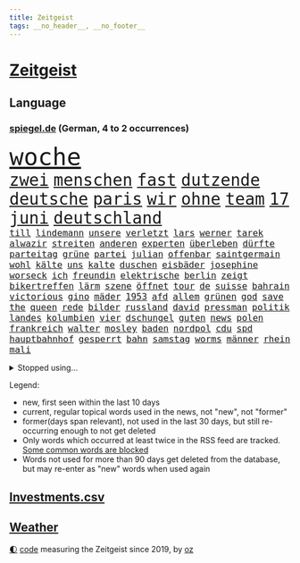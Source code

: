 ```yaml
---
title: Zeitgeist
tags: __no_header__, __no_footer__
---
```


# [Zeitgeist](https://oliz.io/zeitgeist/)

## Language

<h3><a href="https://www.spiegel.de" target="_blank">spiegel.de</a> (German, 4 to 2 occurrences)</h3>
<p style="font-family:monospace">
<span style="font-size:32pt"><a href="news_links.html#woche" class="current">woche</a></span>
<br>
<span style="font-size:22pt"><a href="news_links.html#zwei" class="current">zwei</a></span>
<span style="font-size:22pt"><a href="news_links.html#menschen" class="current">menschen</a></span>
<span style="font-size:22pt"><a href="news_links.html#fast" class="current">fast</a></span>
<span style="font-size:22pt"><a href="news_links.html#dutzende" class="current">dutzende</a></span>
<span style="font-size:22pt"><a href="news_links.html#deutsche" class="current">deutsche</a></span>
<span style="font-size:22pt"><a href="news_links.html#paris" class="current">paris</a></span>
<span style="font-size:22pt"><a href="news_links.html#wir" class="current">wir</a></span>
<span style="font-size:22pt"><a href="news_links.html#ohne" class="current">ohne</a></span>
<span style="font-size:22pt"><a href="news_links.html#team" class="current">team</a></span>
<span style="font-size:22pt"><a href="news_links.html#17" class="current">17</a></span>
<span style="font-size:22pt"><a href="news_links.html#juni" class="current">juni</a></span>
<span style="font-size:22pt"><a href="news_links.html#deutschland" class="current">deutschland</a></span>
<br>
<span style="font-size:12pt"><a href="news_links.html#till" class="current">till</a></span>
<span style="font-size:12pt"><a href="news_links.html#lindemann" class="current">lindemann</a></span>
<span style="font-size:12pt"><a href="news_links.html#unsere" class="current">unsere</a></span>
<span style="font-size:12pt"><a href="news_links.html#verletzt" class="current">verletzt</a></span>
<span style="font-size:12pt"><a href="news_links.html#lars" class="current">lars</a></span>
<span style="font-size:12pt"><a href="news_links.html#werner" class="new">werner</a></span>
<span style="font-size:12pt"><a href="news_links.html#tarek" class="new">tarek</a></span>
<span style="font-size:12pt"><a href="news_links.html#alwazir" class="new">alwazir</a></span>
<span style="font-size:12pt"><a href="news_links.html#streiten" class="current">streiten</a></span>
<span style="font-size:12pt"><a href="news_links.html#anderen" class="current">anderen</a></span>
<span style="font-size:12pt"><a href="news_links.html#experten" class="current">experten</a></span>
<span style="font-size:12pt"><a href="news_links.html#überleben" class="current">überleben</a></span>
<span style="font-size:12pt"><a href="news_links.html#dürfte" class="current">dürfte</a></span>
<span style="font-size:12pt"><a href="news_links.html#parteitag" class="current">parteitag</a></span>
<span style="font-size:12pt"><a href="news_links.html#grüne" class="current">grüne</a></span>
<span style="font-size:12pt"><a href="news_links.html#partei" class="current">partei</a></span>
<span style="font-size:12pt"><a href="news_links.html#julian" class="current">julian</a></span>
<span style="font-size:12pt"><a href="news_links.html#offenbar" class="current">offenbar</a></span>
<span style="font-size:12pt"><a href="news_links.html#saintgermain" class="current">saintgermain</a></span>
<span style="font-size:12pt"><a href="news_links.html#wohl" class="current">wohl</a></span>
<span style="font-size:12pt"><a href="news_links.html#kälte" class="current">kälte</a></span>
<span style="font-size:12pt"><a href="news_links.html#uns" class="current">uns</a></span>
<span style="font-size:12pt"><a href="news_links.html#kalte" class="current">kalte</a></span>
<span style="font-size:12pt"><a href="news_links.html#duschen" class="current">duschen</a></span>
<span style="font-size:12pt"><a href="news_links.html#eisbäder" class="new">eisbäder</a></span>
<span style="font-size:12pt"><a href="news_links.html#josephine" class="current">josephine</a></span>
<span style="font-size:12pt"><a href="news_links.html#worseck" class="new">worseck</a></span>
<span style="font-size:12pt"><a href="news_links.html#ich" class="current">ich</a></span>
<span style="font-size:12pt"><a href="news_links.html#freundin" class="current">freundin</a></span>
<span style="font-size:12pt"><a href="news_links.html#elektrische" class="current">elektrische</a></span>
<span style="font-size:12pt"><a href="news_links.html#berlin" class="current">berlin</a></span>
<span style="font-size:12pt"><a href="news_links.html#zeigt" class="current">zeigt</a></span>
<span style="font-size:12pt"><a href="news_links.html#bikertreffen" class="new">bikertreffen</a></span>
<span style="font-size:12pt"><a href="news_links.html#lärm" class="current">lärm</a></span>
<span style="font-size:12pt"><a href="news_links.html#szene" class="current">szene</a></span>
<span style="font-size:12pt"><a href="news_links.html#öffnet" class="current">öffnet</a></span>
<span style="font-size:12pt"><a href="news_links.html#tour" class="current">tour</a></span>
<span style="font-size:12pt"><a href="news_links.html#de" class="current">de</a></span>
<span style="font-size:12pt"><a href="news_links.html#suisse" class="current">suisse</a></span>
<span style="font-size:12pt"><a href="news_links.html#bahrain" class="new">bahrain</a></span>
<span style="font-size:12pt"><a href="news_links.html#victorious" class="new">victorious</a></span>
<span style="font-size:12pt"><a href="news_links.html#gino" class="new">gino</a></span>
<span style="font-size:12pt"><a href="news_links.html#mäder" class="new">mäder</a></span>
<span style="font-size:12pt"><a href="news_links.html#1953" class="current">1953</a></span>
<span style="font-size:12pt"><a href="news_links.html#afd" class="current">afd</a></span>
<span style="font-size:12pt"><a href="news_links.html#allem" class="current">allem</a></span>
<span style="font-size:12pt"><a href="news_links.html#grünen" class="current">grünen</a></span>
<span style="font-size:12pt"><a href="news_links.html#god" class="current">god</a></span>
<span style="font-size:12pt"><a href="news_links.html#save" class="current">save</a></span>
<span style="font-size:12pt"><a href="news_links.html#the" class="current">the</a></span>
<span style="font-size:12pt"><a href="news_links.html#queen" class="current">queen</a></span>
<span style="font-size:12pt"><a href="news_links.html#rede" class="current">rede</a></span>
<span style="font-size:12pt"><a href="news_links.html#bilder" class="current">bilder</a></span>
<span style="font-size:12pt"><a href="news_links.html#russland" class="current">russland</a></span>
<span style="font-size:12pt"><a href="news_links.html#david" class="current">david</a></span>
<span style="font-size:12pt"><a href="news_links.html#pressman" class="new">pressman</a></span>
<span style="font-size:12pt"><a href="news_links.html#politik" class="current">politik</a></span>
<span style="font-size:12pt"><a href="news_links.html#landes" class="current">landes</a></span>
<span style="font-size:12pt"><a href="news_links.html#kolumbien" class="current">kolumbien</a></span>
<span style="font-size:12pt"><a href="news_links.html#vier" class="current">vier</a></span>
<span style="font-size:12pt"><a href="news_links.html#dschungel" class="current">dschungel</a></span>
<span style="font-size:12pt"><a href="news_links.html#guten" class="current">guten</a></span>
<span style="font-size:12pt"><a href="news_links.html#news" class="current">news</a></span>
<span style="font-size:12pt"><a href="news_links.html#polen" class="current">polen</a></span>
<span style="font-size:12pt"><a href="news_links.html#frankreich" class="current">frankreich</a></span>
<span style="font-size:12pt"><a href="news_links.html#walter" class="current">walter</a></span>
<span style="font-size:12pt"><a href="news_links.html#mosley" class="new">mosley</a></span>
<span style="font-size:12pt"><a href="news_links.html#baden" class="current">baden</a></span>
<span style="font-size:12pt"><a href="news_links.html#nordpol" class="new">nordpol</a></span>
<span style="font-size:12pt"><a href="news_links.html#cdu" class="current">cdu</a></span>
<span style="font-size:12pt"><a href="news_links.html#spd" class="current">spd</a></span>
<span style="font-size:12pt"><a href="news_links.html#hauptbahnhof" class="current">hauptbahnhof</a></span>
<span style="font-size:12pt"><a href="news_links.html#gesperrt" class="current">gesperrt</a></span>
<span style="font-size:12pt"><a href="news_links.html#bahn" class="current">bahn</a></span>
<span style="font-size:12pt"><a href="news_links.html#samstag" class="current">samstag</a></span>
<span style="font-size:12pt"><a href="news_links.html#worms" class="new">worms</a></span>
<span style="font-size:12pt"><a href="news_links.html#männer" class="current">männer</a></span>
<span style="font-size:12pt"><a href="news_links.html#rhein" class="current">rhein</a></span>
<span style="font-size:12pt"><a href="news_links.html#mali" class="current">mali</a></span>
</p>
<details>
<summary>Stopped using...</summary>
<p class="former" style="font-size:12pt">
abstimmung(967) bewerber(967) geschrieben(967) umfeld(967) reduziert(966) schrieb(966) senat(966) 2016(965) beamte(965) nigeria(965) angeklagter(964) ausgesprochen(964) debüt(964) empörung(964) regel(964) verlängerung(964) arbeitete(963) keller(963) bedeuten(962) beispielen(962) besonderen(962) bestellt(962) blockieren(962) co₂(962) finanziell(962) fleisch(962) geduld(962) geliefert(962) kolumnist(962) kraftvoll(962) positionen(962) preisen(962) bemüht(961) fdpchef(961) hinweisen(961) klimawandels(961) teilnehmen(961) veranstaltung(961) verluste(961) aussage(960) gewissen(960) hervor(960) radikal(960) öffnen(960) favoriten(959) innenministerium(959) persönlich(959) rheinlandpfalz(959) ton(959) verweigert(959) welle(959) argumente(958) bekanntesten(958) fühlen(958) härter(958) kollaps(958) löhne(958) meldete(958) schwester(958) super(958) tausenden(958) weltkrieg(958) kämpfer(957) schwangerschaft(957) tauchen(957) verändern(957) weiße(957) wiederholt(957) lastwagen(956) nahen(956) schuss(956) via(956) werke(956) zinsen(956) zählen(956) bekamen(955) fragt(955) gewinner(955) oberste(955) südafrika(955) verkauf(955) verschiebt(955) versprochen(955) entsetzt(954) gefährlicher(954) hotels(954) starker(954) bürgermeisterin(953) lügen(953) restaurant(953) fahrrad(952) großbritanniens(952) schüssen(952) frachter(951) gestoppt(951) präsidentin(951) berühmte(950) störung(950) bestimmten(949) sendung(949) belegen(948) mode(947) tür(947) tiefen(946) vieles(945) bäume(944) handel(944) echten(943) konsum(943) regelung(942) aufarbeitung(941) nachgewiesen(941) gesamten(940) s(940) vorteile(940) stürzen(937) ausrüstung(936) heutigen(935) umgeht(935) vorgänger(935) rang(933) solchen(932) bürgerinnen(931) unterdessen(931) dramatischen(930) journalist(929) schaut(927) koalitionspartner(926) foto(915) normalerweise(914) karlsruhe(913) flog(900) schadensersatz(900) last(895) einfache(888) umbau(865) fuhren(848) estland(840) trinken(839) demnächst(826) blut(783) umständen(759) krieges(746) lehren(724) eröffnung(712) stundenlang(711) arte(704) rereportage(704) drohenden(703) lebensmitteln(701) sichtbar(676) ausgefallen(675) flut(667) weibliche(667) konzerns(662) umkämpften(654) sechste(653) gewohnt(640) gemeinschaft(634) wirtschaftskrise(632) staatspräsident(620) tiger(616) gesetzentwurf(612) royals(612) anton(607) games(607) abtreibung(605) gefeuert(603) harren(603) bekräftigt(601) schulden(600) rwe(599) grünenpolitiker(597) hofreiter(592) stern(592) bahnen(585) betrunken(583) erschlagen(581) größtem(574) lieferungen(573) härte(572) radikaler(568) gletscher(561) ostukraine(560) kürzer(555) wahr(555) coaching(553) zustande(548) entsteht(547) gewaltsamen(547) stephen(546) akw(544) einziger(541) auseinandersetzungen(540) beschossen(539) schütze(535) 87(534) borrell(527) oligarchen(526) fördern(519) oscar(519) getreten(514) lemke(504) steffi(504) ausgeschieden(503) sankt(503) soldat(503) australier(501) schwieriger(499) wild(499) überwachung(498) einfachen(493) bestand(488) herausgefunden(478) melnyk(475) zensur(473) ordnet(469) schülern(467) abseits(463) 98(462) gestärkt(458) fern(456) absagen(453) besetzte(450) charkiw(444) brandenburger(443) eingetroffen(438) empfang(437) töchter(435) monarchie(433) söhne(432) unfällen(431) dilemma(428) klassenzimmer(427) lindners(427) spart(426) wiederaufbau(426) lohn(418) fair(414) zuschauern(413) auslösen(410) zugänglich(408) ertrinken(407) spannung(407) schwarzes(403) filialen(391) verhängnis(389) halt(383) zustände(383) klimakatastrophe(379) discounter(377) bedingung(376) carlo(372) fernverkehr(369) cannabis(368) 8(365) chefs(364) lidl(363) sportlich(363) 110(361) schwächen(359) yorks(357) identifizieren(355) kaffee(355) sexuell(355) verhaftung(353) veröffentlichen(353) verschickt(350) geschäftsmodell(349) einsätze(346) künstlichen(346) ukrainerusslandkrieg(346) uniper(346) knapper(345) älter(342) vorantreiben(338) nahrung(337) neustart(337) standards(337) fehlten(336) verstoßen(336) mob(334) verbraucherzentrale(332) krebserkrankung(331) gegensteuern(330) 27jährige(326) fragwürdig(325) islamische(325) rettungsaktion(325) uneins(324) frist(321) 2040(320) bond(320) solches(318) verleihung(318) chinesen(317) schwede(314) verstanden(314) träume(311) repressionen(310) zurückhaltung(310) demonstrierenden(307) angespannt(306) heimischen(306) tode(302) technisch(299) unterkunft(299) virginia(298) gründet(297) psychischen(296) wütet(295) 89(294) twitteraccount(289) vogelgrippe(287) marken(286) shitstorm(285) oleksij(284) abwehren(281) tobias(280) gründete(279) fußballprofis(277) träumt(277) atomkraftwerk(275) boni(273) tagelang(273) rutschen(272) schmuck(272) wenigstens(272) link(271) schwachstellen(271) abschuss(266) erforderlich(266) umweltfreundlich(264) beton(262) entstehen(262) kurznachrichtendienst(262) strafrechtliche(259) ndr(257) bauart(254) gewaltsam(254) listen(254) sensible(252) eingehalten(251) makejew(250) allmählich(249) zusage(249) rose(248) bestimmen(247) fliegt(246) abwahl(244) arroganz(243) staatsmedien(243) halbzeit(242) scheinbar(242) hauptdarstellerin(241) kurzen(241) illegales(240) windsor(239) vergnügen(238) student(236) silva(235) direktor(233) geschenke(233) handball(233) sportdirektor(231) ukrainefeldzug(230) ausgebremst(227) angewiesen(224) kocht(224) bahnmitarbeiter(223) betrugsvorwürfe(223) auszeichnung(222) außenpolitik(221) energiepreisbremse(219) schlachtfeld(219) bonbons(218) falschinformationen(218) verankert(218) entladen(217) missionen(214) erfolgsrezept(211) vodafone(211) einheimische(210) nachrichtenagentur(209) ressort(209) abgesetzt(208) beworfen(207) geschmack(205) misstrauen(203) flugabwehr(201) flüchtlingsheim(201) antreibt(198) aufsehenerregenden(198) warnstreiks(198) 30jährige(196) jusos(196) böhmermann(195) brisantes(194) zigaretten(194) antibiotika(193) one(192) chinareise(191) grundgesetz(191) räumung(189) prophezeit(188) siemens(188) diplomatie(187) isolieren(185) inhaftierter(183) migrationspolitik(183) berlinwahl(182) sieges(182) sound(182) chefposten(181) richterinnen(180) vollsperrung(180) bosch(179) iwf(178) i̇mamoğlu(178) rivalität(178) abgründe(177) angriffskrieges(177) gegensatz(177) petersburg(177) steigern(177) tvsender(177) youtuber(177) bangladesch(176) dallas(176) mediathek(176) segler(175) bildchefredakteur(174) siebte(172) muster(171) buenos(170) unangenehm(170) getränke(168) exportieren(166) produkten(166) gestalten(165) korruptionsermittlungen(165) kurzzeitig(165) wahlrecht(165) wiederholungswahl(165) lehnten(164) wunderbare(164) angehören(163) befindlichkeiten(163) entsprechendes(163) sinnbild(163) geraubt(162) frühjahrsoffensive(160) natürlicher(160) peinlich(160) viereinhalb(160) frauenproblem(159) polizeigewalt(159) professionell(159) lahmlegen(157) luftraum(157) militärbasis(157) pakistans(157) zuschläge(157) aufgefallen(156) fußgänger(156) milliardenhilfen(156) umgebracht(156) freunden(155) redaktion(155) eröffnen(154) mehrjährige(154) haushalts(153) suv(153) 2028(152) datenschützer(152) straftäter(152) verlässlichen(152) öffentlichkeitswirksam(151) gewölbe(150) importe(150) lizenz(149) reisebus(149) säuglinge(149) europarat(148) großraum(148) gängige(147) beeindruckt(146) entnommen(146) friedensverhandlungen(146) manfred(146) gleichem(145) kandidatin(145) kundschaft(145) ussängerin(145) gerückt(143) käse(143) verspannungen(143) aussieht(142) denkbar(142) ivan(142) krebstherapie(142) toney(142) verzehr(142) gittern(141) aires(140) halbinsel(140) nichtstun(140) christdemokraten(138) flasche(138) lüdenscheid(138) privat(138) gefängnisstrafe(137) wucht(137) abläuft(136) bundeswirtschaftsminister(136) gelagert(136) 66jährige(135) neutral(135) amüsant(134) ausstellung(134) grundnahrungsmittel(134) herstellers(134) straßenbahn(134) hochhaus(133) junta(133) männlichen(133) memphis(132) umfasst(132) unbezahlbar(132) prognosen(131) freier(129) gelaunt(129) parteifreund(129) republikanische(129) gastauftritt(127) erhalt(126) homosexueller(126) regierte(126) rückgrat(125) to(125) zurückholen(125) autofahren(124) draisaitl(124) marode(124) linda(123) palästinensern(123) streifen(123) unterirdische(123) 33jährige(122) 34jährige(122) griffen(122) schlammlawinen(122) sportwagen(122) vermeintlicher(122) krebsmedikamente(121) anja(120) büßen(120) fatalen(120) räume(120) automarkt(119) floh(119) theoretisch(119) titelrennen(119) weimar(119) a3(118) clinton(117) stetig(117) süchtig(117) busch(116) grundsteuer(116) renten(116) landesweite(115) unbekannt(115) angemessen(114) derby(114) gewünscht(114) state(114) sticht(114) flüchtlingspolitik(113) deutschkolumne(112) filmen(112) geständnis(112) lauf(112) läufer(112) erinnerungslücken(111) insekten(111) media(111) posiert(111) versteht(111) überzogen(111) boote(110) fernseher(110) gedient(110) spiegelredakteurin(110) unfallzahlen(110) etat(109) spezies(109) dragshows(108) usbürger(108) aktive(107) befragten(107) helsinki(107) militäreinsatz(107) sommerspiele(106) eon(105) abzocke(104) marius(104) feministische(103) hochzeiten(103) stillstand(103) sturmgewehren(103) systematische(103) gültige(102) vorausgegangen(102) blamage(101) eukommissionspräsidentin(101) packt(101) arts(100) leise(99) ungelöst(99) dissens(98) fußstapfen(98) h5n1(98) tanzverbot(98) abrechnung(97) antakya(97) beansprucht(97) erdbebengebiet(97) ferne(97) magen(97) poker(97) ställen(97) teilerfolg(97) hermann(96) herrmanns(96) präsidentschaft(96) reschke(96) sächsische(96) verbreitete(96) bahnstreik(95) luftwaffenstützpunkt(94) sogenannter(94) stärkste(94) taktische(94) abgeraten(92) joggen(92) registrieren(92) verschwörungstheorien(92) bürogebäude(91) darmstadt(91) gladbach(91) grünenspitzenkandidatin(91) koalitionen(91) ausrichtung(90) bewertung(90) kommentatoren(90) parade(90) verschont(90) warriors(90) übernachten(90) organe(89) weiblichen(89) eigner(88) flüchtlingsgipfel(88) spendieren(88) sprachtests(88) tattoo(88) fahrern(87) geredet(87) heutzutage(87) krawall(87) panzerhersteller(87) pianist(87) rezension(87) sicherheitslage(87) abschiebung(86) blasphemie(86) büchern(86) konzernen(86) standing(86) verstand(86) wänden(86) akzeptiert(85) crews(85) entweder(85) josep(85) norditalien(85) türkisch(85) erhärtet(84) grundschulkinder(84) höhle(84) müde(84) wachsender(84) zustehen(84) backen(83) beigetragen(83) bußgelder(83) erringt(83) eskortiert(83) gejagt(83) genervt(83) jessica(83) neuhaus(83) umweltverbände(83) wetterphänomen(83) ökonomin(83) auszüge(82) can(82) disziplin(82) eishockeystar(82) gehege(82) haushaltsstreit(82) regelmäßige(82) schulklasse(82) sexuelles(82) territorium(82) wang(82) yi(82) autoindustrie(81) jusochefin(81) meeresspiegel(81) rekonstruieren(81) rosenthal(81) ruiniert(81) weltreise(81) überforderung(81) 37jähriger(80) anarchie(80) aufgestaut(80) dekret(80) geschlachtet(80) neidisch(80) planungssicherheit(80) stehe(80) bundespräsidenten(79) gropp(79) lemon(79) praktikantin(79) reint(79) zubereitung(79) aufstellung(78) erhaltenen(78) glitter(78) jüngster(78) sz(78) ausländischer(77) ebbe(77) eingegraben(77) geschehen(77) gesteht(77) grafikanalyse(77) henrik(77) messen(77) progressive(77) rodung(77) stammende(77) söldnerchef(77) unfaire(77) wurf(77) 13000(76) bülter(76) handelte(76) konstruktive(76) nützlich(76) sicherheitsberater(76) umgangen(76) wassermangel(76) army(75) beitragszahler(75) bestände(75) dominieren(75) hightech(75) itunternehmer(75) kassen(75) klopps(75) regisseure(75) stach(75) verstaatlichte(75) karsten(74) kiffen(74) legalisiert(74) mast(74) verirrt(74) einbauen(73) energiepreisbremsen(73) laune(73) psychotherapeutin(73) verwandt(73) franca(72) obrador(72) zerbrechen(72) zocken(72) 2012(71) lord(71) lost(71) nablus(71) sterbehilfe(71) erwarteten(70) falschmeldungen(70) grizzlies(70) militärparade(70) morant(70) nationaler(70) planungen(70) suspendieren(70) frankie(69) impfen(69) klicks(69) naiv(69) platzhirsche(69) rechtspopulistische(69) steuerpflichtige(69) zweitstärkste(69) alison(68) baugenehmigungen(68) brooks(68) errichten(68) kartellamt(68) spannenden(68) take(68) beitragszahlern(67) bestehende(67) eidgenossen(67) filmstars(67) handelsketten(67) krachte(67) patientenakte(67) unprofessionell(67) angriffslustiger(66) heizungspläne(66) slowakei(66) torte(66) vermissen(66) weser(66) örtliche(66) antiken(65) elterngeld(65) pompeji(65) tatwaffe(65) trophäe(65) ältester(65) allzu(64) erkrankungen(64) ostafrikanischen(64) tropischen(64) abkühlung(63) ahnden(63) bildungsökonom(63) damaliger(63) dichtmachen(63) ludger(63) operationen(63) qin(63) segeljacht(63) tariflöhne(63) therapeuten(63) verkehrsunternehmen(63) wößmann(63) 81jähriger(62) bildungspolitik(62) defekt(62) europarats(62) pausieren(62) raumfahrtagentur(62) getränk(61) hitlers(61) kraken(61) kundgebungen(61) militanten(61) veränderungen(60) ecuador(59) einschlagen(59) fußballern(59) helga(59) spdkanzler(59) altersgrenze(58) eilverfahren(58) ergibt(58) hehre(58) russe(58) sackte(58) sportstudio(58) begräbt(57) gründung(57) kartenspiele(57) panzerhaubitzen(57) technischer(57) abgelegene(56) bestechlichkeit(56) dauerhafte(56) doha(56) gerast(56) gesundheitswesen(56) muttertag(56) roher(56) tadschikistan(56) trauen(56) unerwünscht(56) unomenschenrechtsrat(56) westeuropa(56) zeichnete(56) bundeskriminalamt(55) gedrosselt(55) joint(55) remmo(55) verblüffender(55) chronologie(54) einbau(54) geschlechtsidentität(54) schnellere(54) videospiele(54) zeitreise(54) übergossen(54) bürgerschaftswahl(53) derzeitige(53) flüchtlingshilfe(53) provisorischen(53) urban(53) verschlingt(53) abgehoben(52) bremerhaven(52) fitnessstudio(52) mesut(52) rückläufig(52) özil(52) aufwachen(51) erfreut(51) exportiert(51) gespannt(51) mercedesbenz(51) schulbehörde(51) turbulente(51) vergütungen(51) bestechung(50) gelungenes(50) greenwashing(50) hyperschallwaffen(50) kunstfreiheit(50) luna(50) basteln(49) jake(49) prosieben(49) sonntagabend(49) ultrarechten(49) bundeseigene(48) bädern(48) lesern(48) oberverwaltungsgericht(48) raumschiff(48) schaefer(48) vorzüge(48) baker(47) denkpause(47) heißem(47) lebensmittelpreise(47) megawarnstreik(47) militärstützpunkt(47) verpennt(47) vorausgesetzt(47) account(46) ersparen(46) mist(46) 57jähriger(45) boykottiert(45) klimazielen(44) tötungsdelikt(44) festlegen(43) verwüstungen(43) zweijährigen(43) drugs(42) empfinden(42) gemälde(42) how(42) höherer(42) jacob(42) kohls(42) oberbayern(42) sell(42) türkeiwahlen(42) usjustizministerium(42) betonte(41) diagnostiziert(41) jeanne(41) lohnerhöhung(41) schade(41) filmte(40) känguru(40) militärblogger(40) währungsfonds(40) beschworen(39) entlarvt(39) feiertage(39) schillernden(39) trümmerfeld(39) verhandlungsrunden(39) verlesen(39) gewagten(38) trumpf(38) vornehmen(38) 45jährigen(37) aufrüstung(37) legale(37) misere(37) staatsbürger(37) grabstein(36) nebenkläger(36) prekären(36) rudy(36) stabilen(36) anhang(35) exkanzler(35) fm4(35) magie(35) olli(35) punktete(35) schmelzen(35) weste(35) anadolu(34) begrenzung(34) erforscht(34) monica(34) olearius(34) unumkehrbar(34) verzögerte(34) übersät(34) eufirmen(33) geopolitische(33) herten(33) inzucht(33) nutzlos(33) schleusen(33) constantin(32) durften(32) flecken(32) harold(32) onkel(32) superkraft(32) verweigern(32) autopsie(31) psychischer(31) sexualität(31) ussender(31) entbunden(30) militärregierung(30) vorstadt(30) abgeschlossene(29) auferstehung(29) militärfirma(29) wahlkampfmanöver(29) gerichtlich(28) kuchen(28) awdijiwka(27) biermarke(27) brett(27) bürgerschaft(27) endspurt(27) rammte(27) trumpft(27) verwerfungen(27) 8000(26) erhöhte(26) kasachstan(26) rettungshubschrauber(26) usunternehmen(26) curry(25) diebstahl(25) kürzester(25) nachwuchshoffnung(25) rahmedetalbrücke(25) verteidigerin(25) vorstandsvorsitzende(25) zulässig(25) bewahrt(24) dringende(24) hauptsächlich(24) läuferin(24) montevideo(24) vierten(24) amokläufe(23) besetztes(23) edna(23) euaußenbeauftragte(23) exsowjetrepubliken(23) firmenpleiten(23) insolvenzen(23) soziales(23) altenstadt(22) attraktion(22) eisenbahngewerkschaft(22) haustür(22) illustrierten(22) machtkämpfe(22) regalen(22) rodríguez(22) ansage(21) evenepoel(21) exaudichef(21) gedeckt(21) konzernführung(21) minutenlang(21) nazideutschland(21) remco(21) uspolitiker(21) väter(21) xl(21) hoffnungslos(20) kairo(20) projekts(20) spdfraktion(20) call(19) candy(19) crush(19) duty(19) südküste(19) begleitete(18) herzustellen(18) lobby(18) mastbruch(18) miese(18) millionenboni(18) schweinefleisch(18) ausgang(17) berechnung(17) bremenwahl(17) löwe(16) problematisch(16) regierungen(16) sekte(16) sektenführer(16) bahnunternehmen(15) berchtesgadener(15) eliten(15) gegnern(15) geschrei(15) iglu(15) lobes(15) nachgesagt(15) omar(15) trittbrettfahrer(15) verfangen(15) 53jährige(14) ausrufen(14) camp(14) entziehen(14) nötigen(14) weltwetterorganisation(14) wmo(14) audichef(13) endzeitsekte(13) gegenschlag(13) gehungert(13) godfather(13) wärmepumpengeschäft(13) back(12) bereitwillig(12) evakuierte(12) investors(12) jahrhunderte(12) unterschätzt(12) asylanträge(11) diskutierten(11) edmonton(11) exbotschafter(11) kinschal(11) oilers(11) vice(11)
</p>
</details>
<p>Legend:
<ul>
<li><span class="new">new</span>, first seen within the last 10 days</li>
<li><span class="current">current</span>, regular topical words used in the news, not "new", not "former"</li>
<li><span class="former">former(days span relevant)</span>, not used in the last 30 days, but still re-occurring enough to not get deleted</li>
<li>Only words which occurred at least twice in the RSS feed are tracked. <a href="language/filters.py">Some common words are blocked</a></li>
<li>Words not used for more than 90 days get deleted from the database, but may re-enter as "new" words when used again</li>
</ul>
</p>

## [Investments](investments.html)[.csv](investments.csv)

## [Weather](weather.html)

<footer>
<a href="javascript:toggleTheme()" class="nav">🌓</a>
<a href="https://github.com/ooz/zeitgeist">code</a> measuring the Zeitgeist since 2019, by <a href="https://oliz.io">oz</a>
</footer>
